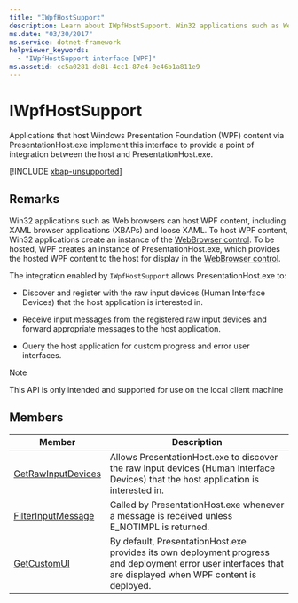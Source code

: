 ```yaml
---
title: "IWpfHostSupport"
description: Learn about IWpfHostSupport. Win32 applications such as Web browsers can host WPF content, including XAML browser applications (XBAPs) and loose XAML.
ms.date: "03/30/2017"
ms.service: dotnet-framework
helpviewer_keywords: 
  - "IWpfHostSupport interface [WPF]"
ms.assetid: cc5a0281-de81-4cc1-87e4-0e46b1a811e9
---
```

# IWpfHostSupport

Applications that host Windows Presentation Foundation (WPF) content via PresentationHost.exe implement this interface to provide a point of integration between the host and PresentationHost.exe.

[!INCLUDE [xbap-unsupported](~/wpf/includes/xbap-unsupported.md)]

## Remarks

Win32 applications such as Web browsers can host WPF content, including XAML browser applications (XBAPs) and loose XAML. To host WPF content, Win32 applications create an instance of the [WebBrowser control](/previous-versions/windows/internet-explorer/ie-developer/platform-apis/aa752040(v=vs.85)). To be hosted, WPF creates an instance of PresentationHost.exe, which provides the hosted WPF content to the host for display in the [WebBrowser control](/previous-versions/windows/internet-explorer/ie-developer/platform-apis/aa752040(v=vs.85)).

The integration enabled by `IWpfHostSupport` allows PresentationHost.exe to:

- Discover and register with the raw input devices (Human Interface Devices) that the host application is interested in.

- Receive input messages from the registered raw input devices and forward appropriate messages to the host application.

- Query the host application for custom progress and error user interfaces.

> [!NOTE]
> This API is only intended and supported for use on the local client machine

## Members

|Member|Description|
|------------|-----------------|
|[GetRawInputDevices](getrawinputdevices.md)|Allows PresentationHost.exe to discover the raw input devices (Human Interface Devices) that the host application is interested in.|
|[FilterInputMessage](filterinputmessage.md)|Called by PresentationHost.exe whenever a message is received unless E_NOTIMPL is returned.|
|[GetCustomUI](getcustomui.md)|By default, PresentationHost.exe provides its own deployment progress and deployment error user interfaces that are displayed when WPF content is deployed.|
